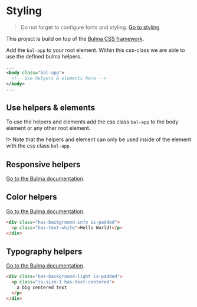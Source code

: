 # Styling

> Do not forget to configure fonts and styling. [Go to styling](introduction/styling.md)

This project is build on top of the [Bulma CSS framework](https://bulma.io/).

Add the `bal-app` to your root element. Within this css-class we are able to use the defined bulma helpers.

```xml
...
<body class="bal-app">
  <!-- Use helpers & elements here -->
</body>
...
```

## Use helpers & elements

To use the helpers and elements add the css class `bal-app` to the body element or any other root element.

!> Note that the helpers and element can only be used inside of the element with the css class `bal-app`.

<!-- The snippet.plugin looks for the html lang, so to avoid that we use xml here -->

## Responsive helpers

[Go to the Bulma documentation](https://bulma.io/documentation/modifiers/responsive-helpers/).

## Color helpers

[Go to the Bulma documentation](https://bulma.io/documentation/modifiers/color-helpers/).

```html
<div class="has-background-info is-padded">
  <p class="has-text-white">Hello World!</p>
</div>
```

## Typography helpers

[Go to the Bulma documentation](https://bulma.io/documentation/modifiers/typography-helpers/).

```html
<div class="has-background-light is-padded">
  <p class="is-size-1 has-text-centered">
    a big centered text
  </p>
</div>
```
